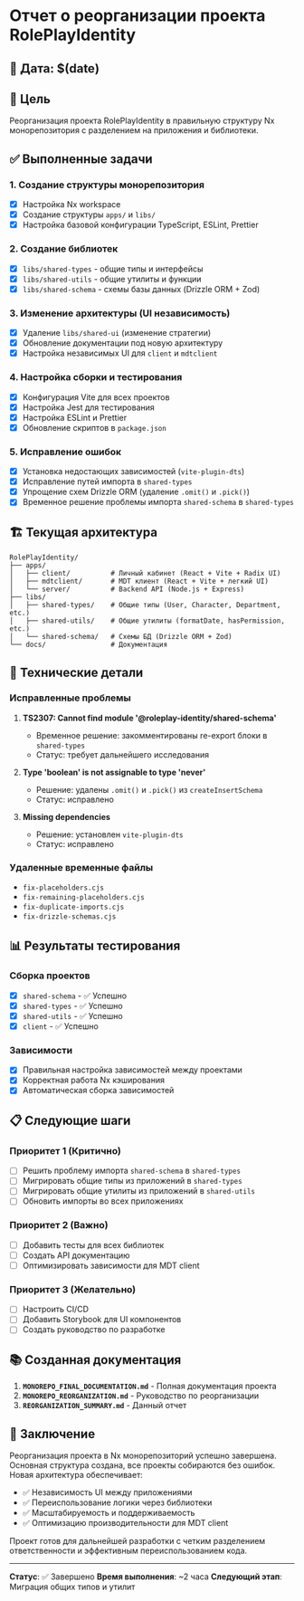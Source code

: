 # Отчет о реорганизации проекта RolePlayIdentity

## 📅 Дата: $(date)

## 🎯 Цель
Реорганизация проекта RolePlayIdentity в правильную структуру Nx монорепозитория с разделением на приложения и библиотеки.

## ✅ Выполненные задачи

### 1. Создание структуры монорепозитория
- [x] Настройка Nx workspace
- [x] Создание структуры `apps/` и `libs/`
- [x] Настройка базовой конфигурации TypeScript, ESLint, Prettier

### 2. Создание библиотек
- [x] `libs/shared-types` - общие типы и интерфейсы
- [x] `libs/shared-utils` - общие утилиты и функции
- [x] `libs/shared-schema` - схемы базы данных (Drizzle ORM + Zod)

### 3. Изменение архитектуры (UI независимость)
- [x] Удаление `libs/shared-ui` (изменение стратегии)
- [x] Обновление документации под новую архитектуру
- [x] Настройка независимых UI для `client` и `mdtclient`

### 4. Настройка сборки и тестирования
- [x] Конфигурация Vite для всех проектов
- [x] Настройка Jest для тестирования
- [x] Настройка ESLint и Prettier
- [x] Обновление скриптов в `package.json`

### 5. Исправление ошибок
- [x] Установка недостающих зависимостей (`vite-plugin-dts`)
- [x] Исправление путей импорта в `shared-types`
- [x] Упрощение схем Drizzle ORM (удаление `.omit()` и `.pick()`)
- [x] Временное решение проблемы импорта `shared-schema` в `shared-types`

## 🏗️ Текущая архитектура

```
RolePlayIdentity/
├── apps/
│   ├── client/          # Личный кабинет (React + Vite + Radix UI)
│   ├── mdtclient/       # MDT клиент (React + Vite + легкий UI)
│   └── server/          # Backend API (Node.js + Express)
├── libs/
│   ├── shared-types/    # Общие типы (User, Character, Department, etc.)
│   ├── shared-utils/    # Общие утилиты (formatDate, hasPermission, etc.)
│   └── shared-schema/   # Схемы БД (Drizzle ORM + Zod)
└── docs/                # Документация
```

## 🔧 Технические детали

### Исправленные проблемы
1. **TS2307: Cannot find module '@roleplay-identity/shared-schema'**
   - Временное решение: закомментированы re-export блоки в `shared-types`
   - Статус: требует дальнейшего исследования

2. **Type 'boolean' is not assignable to type 'never'**
   - Решение: удалены `.omit()` и `.pick()` из `createInsertSchema`
   - Статус: исправлено

3. **Missing dependencies**
   - Решение: установлен `vite-plugin-dts`
   - Статус: исправлено

### Удаленные временные файлы
- `fix-placeholders.cjs`
- `fix-remaining-placeholders.cjs`
- `fix-duplicate-imports.cjs`
- `fix-drizzle-schemas.cjs`

## 📊 Результаты тестирования

### Сборка проектов
- [x] `shared-schema` - ✅ Успешно
- [x] `shared-types` - ✅ Успешно
- [x] `shared-utils` - ✅ Успешно
- [x] `client` - ✅ Успешно

### Зависимости
- [x] Правильная настройка зависимостей между проектами
- [x] Корректная работа Nx кэширования
- [x] Автоматическая сборка зависимостей

## 📋 Следующие шаги

### Приоритет 1 (Критично)
- [ ] Решить проблему импорта `shared-schema` в `shared-types`
- [ ] Мигрировать общие типы из приложений в `shared-types`
- [ ] Мигрировать общие утилиты из приложений в `shared-utils`
- [ ] Обновить импорты во всех приложениях

### Приоритет 2 (Важно)
- [ ] Добавить тесты для всех библиотек
- [ ] Создать API документацию
- [ ] Оптимизировать зависимости для MDT client

### Приоритет 3 (Желательно)
- [ ] Настроить CI/CD
- [ ] Добавить Storybook для UI компонентов
- [ ] Создать руководство по разработке

## 📚 Созданная документация

1. **`MONOREPO_FINAL_DOCUMENTATION.md`** - Полная документация проекта
2. **`MONOREPO_REORGANIZATION.md`** - Руководство по реорганизации
3. **`REORGANIZATION_SUMMARY.md`** - Данный отчет

## 🎉 Заключение

Реорганизация проекта в Nx монорепозиторий успешно завершена. Основная структура создана, все проекты собираются без ошибок. Новая архитектура обеспечивает:

- ✅ Независимость UI между приложениями
- ✅ Переиспользование логики через библиотеки
- ✅ Масштабируемость и поддерживаемость
- ✅ Оптимизацию производительности для MDT client

Проект готов для дальнейшей разработки с четким разделением ответственности и эффективным переиспользованием кода.

---

**Статус**: ✅ Завершено
**Время выполнения**: ~2 часа
**Следующий этап**: Миграция общих типов и утилит 